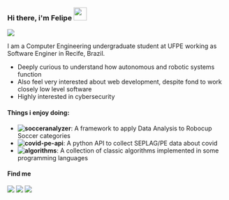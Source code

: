### Hi there, i'm Felipe <img src="https://raw.githubusercontent.com/MartinHeinz/MartinHeinz/master/wave.gif" width="30px">

![](https://shields-io-visitor-counter.herokuapp.com/badge?page=fnalmeidap.fnalmeidap&label=Visitors&labelColor=000000&logo=GitHub&logoColor=FFFFFF&color=1D70B8&style=for-the-badge)

I am a Computer Engineering undergraduate student at UFPE working as Software Enginer in Recife, Brazil.

- Deeply curious to understand how autonomous and robotic systems function
- Also feel very interested about web development, despite fond to work closely low level software
- Highly interested in cybersecurity

#### Things i enjoy doing:
- **![socceranalyzer](https://github.com/robocin/SoccerAnalyzer)**: A framework to apply Data Analysis to Robocup Soccer categories
- **![covid-pe-api](https://github.com/fnalmeidap/covid-pe-api)**: A python API to collect SEPLAG/PE data about covid
- **![algorithms](https://github.com/fnalmeidap/Algorithms)**: A collection of classic algorithms implemented in some programming languages

#### Find me
[![](https://img.shields.io/badge/-LeetCode-FFA116?style=for-the-badge&logo=LeetCode&logoColor=black)](https://leetcode.com/fnalmeidap/)
[![](https://img.shields.io/badge/Medium-12100E?style=for-the-badge&logo=medium&logoColor=white)](https://fnap.medium.com/)
[![](https://img.shields.io/badge/LinkedIn-0077B5?style=for-the-badge&logo=linkedin&logoColor=white)](https://www.linkedin.com/in/fnap/)
